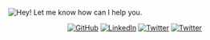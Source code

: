 ![Hey! Let me know how can I help you.](https://github.com/goncaloperes/GoncaloPeres/blob/master/GitHub_Intro.gif)

<p align="center">
	<a href="https://github.com/goncaloperes"><img src="https://img.shields.io/github/followers/goncaloperes.svg?label=GitHub&style=flat-square" alt="GitHub"></a>
	<a href="https://www.linkedin.com/in/goncaloperes"><img src="https://img.shields.io/badge/LinkedIn--_.svg?style=flat-square&logo=linkedin" alt="LinkedIn"></a>
	<a href="https://www.reddit.com/user/goncaloperes"><img src="https://img.shields.io/reddit/user-karma/combined/goncaloperes?style=flat-square" alt="Twitter"></a>
	<a href="https://twitter.com/GoncaloMPeres"><img src="https://img.shields.io/twitter/follow/GoncaloMPeres?label=Twitter&style=flat-square" alt="Twitter"></a>
</p>
